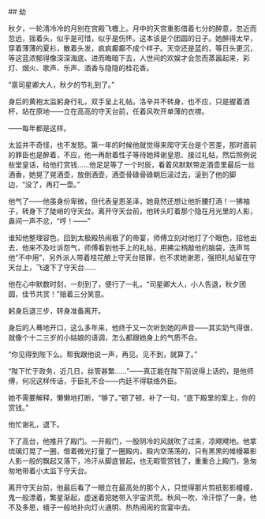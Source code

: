 \#\# 劫



秋夕，一轮清冷冷的月别在宫殿飞檐上。月中的天宫重影借着七分的醉意，忽近而忽远，摇着头，似乎是可惜，似乎是伤怀。这本该是个团圆的日子。她醉得太早，穿着薄薄的夏衫，散着头发，疯疯癫癫不成个样子。天空还是蓝的，等日头更沉，等这蓝浓郁得像深深海底、进而晦暗下去，人世间的欢娱才会忽而蒸嚣起来，彩灯、烟火、歌声、乐声、酒香与隐隐的桂花香。



“禀司星卿大人，秋夕的节礼到了。”



身后的黄袍太监躬身行礼，双手呈上礼帖。洛辛并不转身，也不应，只是握着酒杯，站在原地——立在高高的守天台前，任着风吹开单薄的衣襟。



——每年都是这样。



太监并不奇怪，也不发怒。第一年的时候他就觉得来爬守天台是个苦差，那时面前的罪臣也是醉着，不应，他一再耐着性子等待她拜谢皇恩、接过礼帖，然后照例说些堂皇话，给他打赏钱……他足足等了一个时辰，看着风默默带走酒壶里最后一丝酒香，她晃了晃酒壶，放倒酒壶，酒壶骨碌骨碌朝后滚过去，滚到了他的脚边，“没了，再打一壶。”



他气了——他虽身份卑微，但代表皇恩圣泽，她竟然还想让他折腰打酒！一拂袖子，转身下了陡峭的守天台。离开守天台前，他转头盯着那个隐在月光里的人影，鼻间一声不忿，“哼！——”



谁知他整理容色，回到太极殿热闹极了的帝宴，师傅立刻对他打了个眼色，招他出去，他来不及吐诉怨气，师傅看到他手上的礼帖，用拂尘柄敲他的脑袋，迭声骂他“不中用”，另外派人带着桂花酿上守天台赔罪，也不求她谢恩，强把礼帖留在守天台上，飞速下了守天台……



他在心中默数时刻，一刻到了，便行了一礼，“司星卿大人，小人告退，秋夕团圆，佳节共赏！”赔着三分笑意。



躬身后退三步，转身准备离开。



身后的人蓦地开口，这么多年来，他终于又一次听到她的声音——其实奶气得很，就像个十二三岁的小姑娘的语调，怎么都跟她身上的气质不合。



“你见得到陛下么。帮我跟他说一声，再见。见不到，就算了。”



“陛下忙于政务，近几日，丝管甚繁……”——真正能在陛下前说得上话的，是他师傅，何况这样传话，于臣礼不合——内廷不得联络外臣。



她不需要解释，懒懒地打断，“够了。”顿了顿，补了一句，“底下殿里的案上，你的赏钱。”



他忙谢礼，退下。



下了高台，他推开了殿门。一开殿门，一股阴冷的风就吹了过来，凉飕飕地。他拿琉璃灯晃了一圈，借着微光打量了一圈殿内，殿内空荡荡的，只有黑黑的帷幔幕影人影一般的飘起又落下，冷汗从脚底冒起，也无暇管赏钱了，重重合上殿门，急匆匆地带着小太监下守天台。



离开守天台前，他最后看了一眼立在最高处的那个人，只觉得那片剪纸影影幢幢，鬼一般漂着，繁星渐起，虚迷着把她带入宇宙洪荒。秋风一吹，冷汗惊了一身。他不及多思，蛾子一般地扑向灯火通明、热热闹闹的宫宴中去。





